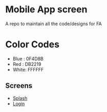 # Mobile App screen
A repo to maintain all the code/designs for FA

# Color Codes
- Blue : 0F4D8B
- Red : DB2219
- White: FFFFFF

## Screens

* [Splash](splash_small.png)
* [Login](login_small.png)

